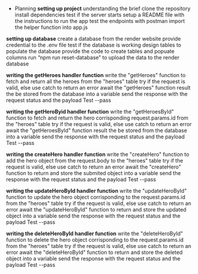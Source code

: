 - Planning
  **setting up project**
  understanding the brief
  clone the repository
  install dependencies
  test if the server starts
  setup a README file with the instructions to run the app
  test the endpoints with postman
  import the helper function into app.js

**setting up database**
create a database from the render website
provide credential to the .env file
test if the database is working
design tables to populate the database
provide the code to create tables and popuate columns
run “npm run reset-database” to upload the data to the render database

**writing the getHeroes handler function**
write the "getHeroes" function to fetch and return all the heroes from the "heroes" table
try if the request is valid, else use catch to return an error
await the "getHeroes" function result the be stored from the database into a variable
send the response with the request status and the payload
Test --pass

**writing the getHeroByid handler function**
write the "getHeroesById" function to fetch and return the hero corrisponding request.params.id from the "heroes" table
try if the request is valid, else use catch to return an error
await the "getHeroesById" function result the be stored from the database into a variable
send the response with the request status and the payload
Test --pass

**writing the createHero handler function**
write the "createHero" function to add the hero object from the request.body to the "heroes" table
try if the request is valid, else use catch to return an error
await the "createHero" function to return and store the submited object into a variable
send the response with the request status and the payload
Test --pass

**writing the updateHeroById handler function**
write the "updateHeroById" function to update the hero object corrisponding to the request.params.id from the "heroes" table
try if the request is valid, else use catch to return an error
await the "updateHeroById" function to return and store the updated object into a variable
send the response with the request status and the payload
Test --pass

**writing the deleteHeroById handler function**
write the "deleteHeroById" function to delete the hero object corrisponding to the request.params.id from the "heroes" table
try if the request is valid, else use catch to return an error
await the "deleteHeroById" function to return and store the deleted object into a variable
send the response with the request status and the payload
Test --pass

